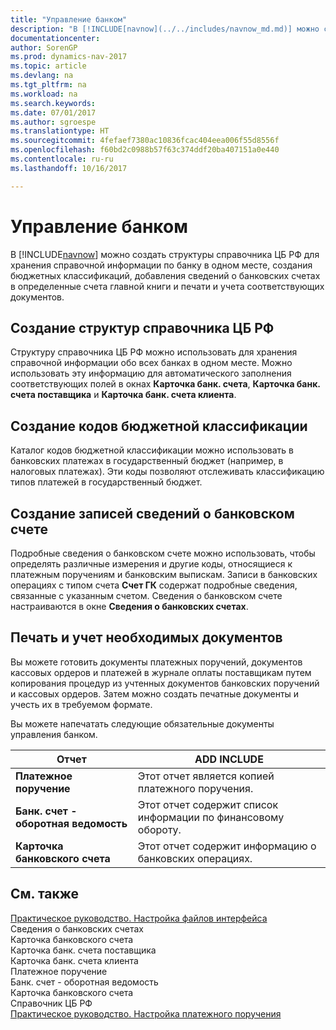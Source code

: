 ```yaml
---
title: "Управление банком"
description: "В [!INCLUDE[navnow](../../includes/navnow_md.md)] можно создать структуры справочника ЦБ РФ для хранения справочной информации по банку в одном месте, создания бюджетных классификаций, добавления сведений о банковских счетах в определенные счета главной книги и печати и учета соответствующих документов."
documentationcenter: 
author: SorenGP
ms.prod: dynamics-nav-2017
ms.topic: article
ms.devlang: na
ms.tgt_pltfrm: na
ms.workload: na
ms.search.keywords: 
ms.date: 07/01/2017
ms.author: sgroespe
ms.translationtype: HT
ms.sourcegitcommit: 4fefaef7380ac10836fcac404eea006f55d8556f
ms.openlocfilehash: f60bd2c0988b57f63c374ddf20ba407151a0e440
ms.contentlocale: ru-ru
ms.lasthandoff: 10/16/2017

---
```

# <a name="bank-management"></a>Управление банком
В [!INCLUDE[navnow](../../includes/navnow_md.md)] можно создать структуры справочника ЦБ РФ для хранения справочной информации по банку в одном месте, создания бюджетных классификаций, добавления сведений о банковских счетах в определенные счета главной книги и печати и учета соответствующих документов.  
  
## <a name="creating-bank-directory-structures"></a>Создание структур справочника ЦБ РФ  
 Структуру справочника ЦБ РФ можно использовать для хранения справочной информации обо всех банках в одном месте. Можно использовать эту информацию для автоматического заполнения соответствующих полей в окнах **Карточка банк. счета**, **Карточка банк. счета поставщика** и **Карточка банк. счета клиента**.  
  
## <a name="creating-budget-classification-codes"></a>Создание кодов бюджетной классификации  
 Каталог кодов бюджетной классификации можно использовать в банковских платежах в государственный бюджет (например, в налоговых платежах). Эти коды позволяют отслеживать классификацию типов платежей в государственный бюджет.  
  
## <a name="creating-bank-account-details-records"></a>Создание записей сведений о банковском счете  
 Подробные сведения о банковском счете можно использовать, чтобы определять различные измерения и другие коды, относящиеся к платежным поручениям и банковским выпискам. Записи в банковских операциях с типом счета **Счет ГК** содержат подробные сведения, связанные с указанным счетом. Сведения о банковском счете настраиваются в окне **Сведения о банковских счетах**.  
  
## <a name="printing-and-posting-required-documents"></a>Печать и учет необходимых документов  
 Вы можете готовить документы платежных поручений, документов кассовых ордеров и платежей в журнале оплаты поставщикам путем копирования процедур из учтенных документов банковских поручений и кассовых ордеров. Затем можно создать печатные документы и учесть их в требуемом формате.  
  
 Вы можете напечатать следующие обязательные документы управления банком.  
  
|Отчет|ADD INCLUDE<!--[!INCLUDE[bp_tabledescription](../../includes/bp_tabledescription_md.md)]-->|  
|------------|---------------------------------------|  
|**Платежное поручение**|Этот отчет является копией платежного поручения.|  
|**Банк. счет - оборотная ведомость**|Этот отчет содержит список информации по финансовому обороту.|  
|**Карточка банковского счета**|Этот отчет содержит информацию о банковских операциях.|  
  
## <a name="see-also"></a>См. также  
 [Практическое руководство. Настройка файлов интерфейса](assetId:///e960b140-df19-4ff4-bcfa-5a034ceb4b53)   
 Сведения о банковских счетах   
 Карточка банковского счета   
 Карточка банк. счета поставщика   
 Карточка банк. счета клиента   
 Платежное поручение   
 Банк. счет - оборотная ведомость   
 Карточка банковского счета   
 Справочник ЦБ РФ   
 [Практическое руководство. Настройка платежного поручения](how-to-set-up-a-bank-payment-order.md)
